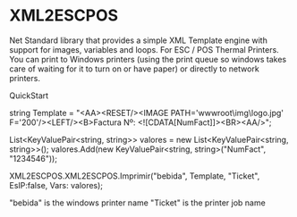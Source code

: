 XML2ESCPOS
==========

Net Standard library that provides a simple XML Template engine with support for images, variables and loops. 
For ESC / POS Thermal Printers. 
You can print to Windows printers (using the print queue so windows takes care of waiting for it to turn on or have paper) or directly to network printers. 

QuickStart

string Template = "\<AA\>\<RESET/\>\<IMAGE PATH='wwwroot\\img\\logo.jpg' F='200'/\>\<LEFT/\>\<B\>Factura Nº: \<![CDATA[NumFact]]\>\<BR>\<AA/>";				

List<KeyValuePair<string, string>> valores = new List<KeyValuePair<string, string>>();
valores.Add(new KeyValuePair<string, string>("NumFact", "1234546"));

XML2ESCPOS.XML2ESCPOS.Imprimir("bebida", Template, "Ticket", EsIP:false, Vars: valores);



"bebida" is the windows printer name
"Ticket" is the printer job name
